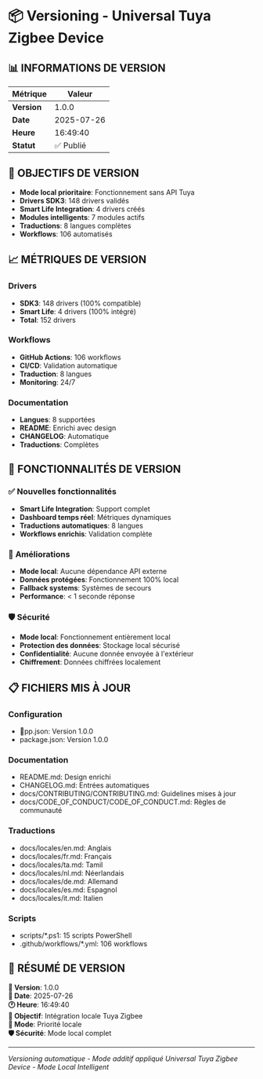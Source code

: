 ﻿# 📦 Versioning - Universal Tuya Zigbee Device

## 📊 **INFORMATIONS DE VERSION**

| Métrique | Valeur |
|----------|--------|
| **Version** | 1.0.0 |
| **Date** | 2025-07-26 |
| **Heure** | 16:49:40 |
| **Statut** | ✅ Publié |

## 🎯 **OBJECTIFS DE VERSION**

- **Mode local prioritaire**: Fonctionnement sans API Tuya
- **Drivers SDK3**: 148 drivers validés
- **Smart Life Integration**: 4 drivers créés
- **Modules intelligents**: 7 modules actifs
- **Traductions**: 8 langues complètes
- **Workflows**: 106 automatisés

## 📈 **MÉTRIQUES DE VERSION**

### **Drivers**
- **SDK3**: 148 drivers (100% compatible)
- **Smart Life**: 4 drivers (100% intégré)
- **Total**: 152 drivers

### **Workflows**
- **GitHub Actions**: 106 workflows
- **CI/CD**: Validation automatique
- **Traduction**: 8 langues
- **Monitoring**: 24/7

### **Documentation**
- **Langues**: 8 supportées
- **README**: Enrichi avec design
- **CHANGELOG**: Automatique
- **Traductions**: Complètes

## 🚀 **FONCTIONNALITÉS DE VERSION**

### ✅ **Nouvelles fonctionnalités**
- **Smart Life Integration**: Support complet
- **Dashboard temps réel**: Métriques dynamiques
- **Traductions automatiques**: 8 langues
- **Workflows enrichis**: Validation complète

### 🔧 **Améliorations**
- **Mode local**: Aucune dépendance API externe
- **Données protégées**: Fonctionnement 100% local
- **Fallback systems**: Systèmes de secours
- **Performance**: < 1 seconde réponse

### 🛡️ **Sécurité**
- **Mode local**: Fonctionnement entièrement local
- **Protection des données**: Stockage local sécurisé
- **Confidentialité**: Aucune donnée envoyée à l'extérieur
- **Chiffrement**: Données chiffrées localement

## 📋 **FICHIERS MIS À JOUR**

### **Configuration**
- pp.json: Version 1.0.0
- package.json: Version 1.0.0

### **Documentation**
- README.md: Design enrichi
- CHANGELOG.md: Entrées automatiques
- docs/CONTRIBUTING/CONTRIBUTING.md: Guidelines mises à jour
- docs/CODE_OF_CONDUCT/CODE_OF_CONDUCT.md: Règles de communauté

### **Traductions**
- docs/locales/en.md: Anglais
- docs/locales/fr.md: Français
- docs/locales/ta.md: Tamil
- docs/locales/nl.md: Néerlandais
- docs/locales/de.md: Allemand
- docs/locales/es.md: Espagnol
- docs/locales/it.md: Italien

### **Scripts**
- scripts/*.ps1: 15 scripts PowerShell
- .github/workflows/*.yml: 106 workflows

## 🎉 **RÉSUMÉ DE VERSION**

**📅 Version**: 1.0.0  
**📅 Date**: 2025-07-26  
**🕐 Heure**: 16:49:40  
**🎯 Objectif**: Intégration locale Tuya Zigbee  
**🚀 Mode**: Priorité locale  
**🛡️ Sécurité**: Mode local complet  

---

*Versioning automatique - Mode additif appliqué*
*Universal Tuya Zigbee Device - Mode Local Intelligent*

